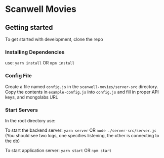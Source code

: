 # Scanwell Movies

## Getting started
To get started with development, clone the repo

### Installing Dependencies
use:
`yarn install`
OR
`npm install`

### Config File
Create a file named `config.js` in the `scanwell-movies/server-src` directory.
Copy the contents in `example-config.js` into `config.js` and fill in proper API keys, and mongolabs URL

### Start Servers
In the root directory use:

To start the backend server:
`yarn server`
OR
`node ./server-src/server.js`
(You should see two logs, one specifies listening, the other is connecting to the db)

To start application server:
`yarn start`
OR
`npm start`
